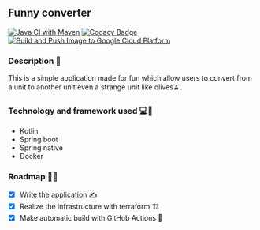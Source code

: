 ## Funny converter

[![Java CI with Maven](https://github.com/nico-iaco/funny-converter-be/actions/workflows/maven.yml/badge.svg?branch=main)](https://github.com/nico-iaco/funny-converter-be/actions/workflows/maven.yml)
[![Codacy Badge](https://app.codacy.com/project/badge/Grade/e670a3cfc0b04d619e81748196a08133)](https://www.codacy.com/gh/nico-iaco/funny-converter-be/dashboard?utm_source=github.com&amp;utm_medium=referral&amp;utm_content=nico-iaco/funny-converter-be&amp;utm_campaign=Badge_Grade)
[![Build and Push Image to Google Cloud Platform](https://github.com/nico-iaco/funny-converter-be/actions/workflows/gcp.yml/badge.svg?branch=main)](https://github.com/nico-iaco/funny-converter-be/actions/workflows/gcp.yml)

### Description 📝
This is a simple application made for fun which allow users to convert from a unit to another unit even a strange unit like olives🫒.

### Technology and framework used 💻🧪
-  Kotlin
-  Spring boot
-  Spring native
-  Docker

### Roadmap 🚀🏁
-  [x] Write the application ✍️
-  [X] Realize the infrastructure with terraform 🏗️
-  [X] Make automatic build with GitHub Actions 🔁